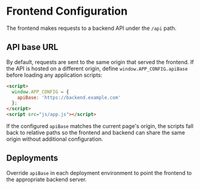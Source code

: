 # Frontend Configuration

The frontend makes requests to a backend API under the `/api` path.

## API base URL

By default, requests are sent to the same origin that served the frontend. If the
API is hosted on a different origin, define `window.APP_CONFIG.apiBase` before
loading any application scripts:

```html
<script>
  window.APP_CONFIG = {
    apiBase: 'https://backend.example.com'
  };
</script>
<script src="js/app.js"></script>
```

If the configured `apiBase` matches the current page's origin, the scripts fall
back to relative paths so the frontend and backend can share the same origin
without additional configuration.

## Deployments

Override `apiBase` in each deployment environment to point the frontend to the
appropriate backend server.
